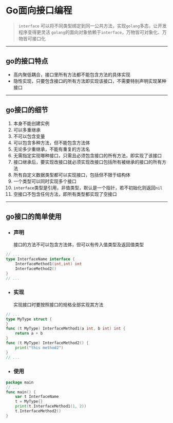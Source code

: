 # Go面向接口编程
> `interface` 可以将不同类型绑定到同一公共方法，实现`golang`多态，让开发程序变得更灵活
> `golang`的面向对象依赖于`interface`，万物皆可对象化、万物皆可接口化  


---
## go的接口特点
- 高内聚低耦合，接口里所有方法都不能包含方法的具体实现
- 隐性实现，只要包含接口的所有方法即实现该接口，不需要特别声明实现某种接口  


---
## go接口的细节
1. 本身不能创建实例
2. 可以多重继承
3. 不可以包含变量
4. 可以包含多种方法，但不能包含方法体
5. 无论多少重继承，不能有重复的方法名
6. 无需指定实现哪种接口，只需且必须包含接口的所有方法，即实现了该接口
7. 接口继承后，要实现改接口就必须实现改接口包括所有被继承的接口的所有方法
8. 所有自定义数据类型都可以实现接口，包括但不限于结构体
9. 一个类型可以同时实现多个接口
10. `interface`类型是引用，非值类型，默认是一个指针，若不初始化则返回`nil`
11. 空接口不包含任何方法，即所有类型都实现了空接口
---
## go接口的简单使用
- ### 声明  

	接口的方法不可以包含方法体，但可以有传入值类型及返回值类型  

```go
// ...
type InterfaceName interface {
	InterfaceMethod1(int,int) int
	InterfaceMethod2()
}
// ...
```
- ### 实现    

	实现接口时要按照接口的规格全部实现其方法 

```go
// ...
type MyType struct {
}
func (t MyType) InterfaceMethod1(a int, b int) int {
	return a + b
}
func (t MyType) InterfaceMethod2() {
	print("this method2")
}
// ...
```
- ### 使用  

```go
package main
// ...
func main() {
	var t InterfaceName
	t = MyType{}
	print(t.InterfaceMethod1(1, 2))
	t.InterfaceMethod2()
}
```
